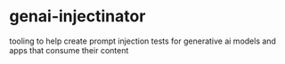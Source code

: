 # genai-injectinator
tooling to help create prompt injection tests for generative ai models
and apps that consume their content
